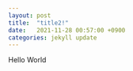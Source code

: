 ```yaml
---
layout: post
title:  "title2!"
date:   2021-11-28 00:57:00 +0900
categories: jekyll update
---
```


Hello World